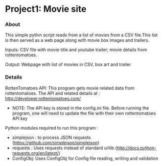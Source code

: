 # Project1: Movie site

### About 
This simple pythin script reads from a list of movies from a CSV file.This list is then served as a web page along with movie box images  and trailers.

Inputs: 
CSV file with movie title and youtube trailer; movie details from rottentomatoes.

Output:
Webpage with list of movies in CSV, box art and trailer

### Details 

RottenTomatoes API: This program gets movie related data from rottentomatoes. The API and related details at : http://developer.rottentomatoes.com/
- NOTE: The API key is stored in the config.ini file. Before running the program, one will need to update the file with their own rottentomatoes API key

Python modules required to run this program :
- simplejson : to process JSON requests (https://github.com/simplejson/simplejson)
- requests : Uses requests instead of standard urllib (http://docs.python-requests.org/en/latest/)
- ConfigObj: Uses ConfigObj for Config file reading, writing and validation


